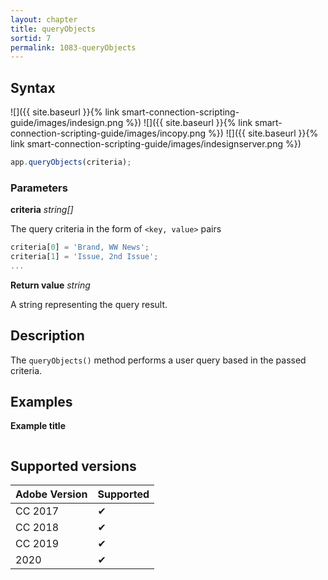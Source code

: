 ```yaml
---
layout: chapter
title: queryObjects
sortid: 7
permalink: 1083-queryObjects
---
```

## Syntax

![]({{ site.baseurl }}{% link smart-connection-scripting-guide/images/indesign.png %}) ![]({{ site.baseurl }}{% link smart-connection-scripting-guide/images/incopy.png %}) ![]({{ site.baseurl }}{% link smart-connection-scripting-guide/images/indesignserver.png %})
```javascript
app.queryObjects(criteria);
```

### Parameters

**criteria** *string[]*

The query criteria in the form of `<key, value>` pairs
```javascript
criteria[0] = 'Brand, WW News';
criteria[1] = 'Issue, 2nd Issue';
...
```

**Return value** *string*

A string representing the query result.

## Description

The `queryObjects()` method performs a user query based in the passed criteria.

## Examples

**Example title**

```javascript

```

## Supported versions

| Adobe Version | Supported |
|---------------|-----------|
| CC 2017       | ✔         |
| CC 2018       | ✔         |
| CC 2019       | ✔         |
| 2020          | ✔         |